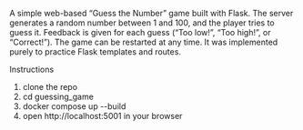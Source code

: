A simple web-based “Guess the Number” game built with Flask.
The server generates a random number between 1 and 100, and the player tries to guess it. 
Feedback is given for each guess (“Too low!”, “Too high!”, or “Correct!”). The game can be restarted at any time.
It was implemented purely to practice Flask templates and routes.

Instructions
1. clone the repo
2. cd guessing_game
3. docker compose up --build
4. open http://localhost:5001 in your browser